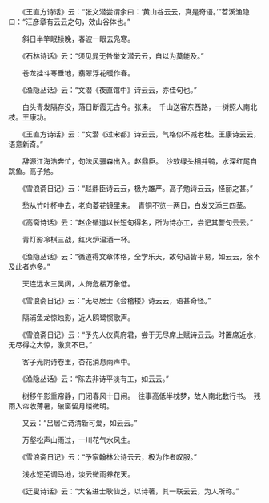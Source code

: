 <!-- { "loadSidebar": true } -->
　　《王直方诗话》云：“张文潜尝谓余曰：‘黄山谷云云，真是奇语。’”苕溪渔隐曰：“汪彦章有云云之句，效山谷体也。”

　　斜日半竿眠犊晚，春波一眼去凫寒。

　　《石林诗话》云：“须见晁无咎举文潜云云，自以为莫能及。”

　　苍龙挂斗寒垂地，翡翠浮花暖作春。

　　《渔隐丛话》云：“文潜《夜直馆中》诗云云，亦佳句也。”

　　白头青发隔存没，落日断霞无古今。张耒。　千山送客东西路，一树照人南北枝。王康功。

　　《王直方诗话》云：“文潜《过宋都》诗云云，气格似不减老杜。王康诗云云，语意新奇。”

　　辞源江海浩奔忙，句法风骚森出入。赵鼎臣。　沙软绿头相并鸭，水深红尾自跳鱼。高子勉。

　　《雪浪斋日记》云：“赵鼎臣诗云云，极为雄严。高子勉诗云云，怪丽之甚。”

　　愁从竹叶杯中去，老向菱花镜里来。　青铜不览一两日，白发又添三四茎。

　　《高斋诗话》云：“赵企循道以长短句得名，所为诗亦工，尝记其警句云云。”

　　青灯影冷棋三战，红火炉温酒一杯。

　　《渔隐丛话》云：“循道得文章体格，全学乐天，故句语皆平易，如云云，余不及此者亦多。”

　　天连远水三吴阔，人倚危楼万象低。

　　《雪浪斋日记》云：“无尽居士《会稽楼》诗云云，语甚奇怪。”

　　隔浦鱼龙惊烛影，近人鸥鹭惯歌声。

　　《雪浪斋日记》云：“予先人仪真府君，尝于无尽席上赋诗云云。时置席近水，无尽得之大惊，激赏不已。”

　　客子光阴诗卷里，杏花消息雨声中。

　　《渔隐丛话》云：“陈去非诗平淡有工，如云云。”

　　树移午影重帘静，门闭春风十日闲。　往事高低半枕梦，故人南北数行书。　残雨入帘收薄暑，破窗留月缕微明。

　　又云：“吕居仁诗清新可爱，如云云。”

　　万壑松声山雨过，一川花气水风生。

　　《雪浪斋日记》云：“予家翰林公诗云云，极为作者叹服。”

　　浅水短芜调马地，淡云微雨养花天。

　　《迂叟诗话》云：“大名进士耿仙芝，以诗著，其一联云云，为人所称。”  
　 
